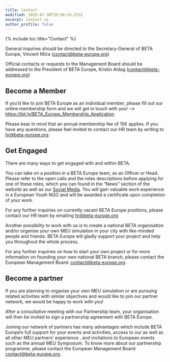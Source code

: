 ```yaml
---
title: Contact
modified: 2020-07-30T10:50:19.253Z
excerpt: Contact us
author_profile: false
---
```

{% include toc title="Contact" %}

General inquiries should be directed to the Secretary-General of BETA Europe, Vincent Miča ([contact@beta-europe.org](mailto:contact@beta-europe.org))

Official contacts or requests to the Management Board should be addressed to the President of BETA Europe, Kristin Aldag ([contact@beta-europe.org](mailto:contact@beta-europe.org))

## Become a Member

If you’d like to join BETA Europe as an individual member, please fill out our online membership form and we will get in touch with you! –> <https://bit.ly/BETA_Europe_Membership_Application> 

Please bear in mind that an annual membership fee of 15€ applies. If you have any questions, please feel invited to contact our HR team by writing to hr@beta-europe.org.

## Get Engaged

There are many ways to get engaged with and within BETA.

You can take on a position in a BETA Europe team, as an Officer or Head. Please refer to the open calls and the roles descriptions before applying for one of these roles, which you can found in the “News” section of the website as well as our [Social Media](https://www.facebook.com/BringingEuropeansTogetherAssociation/). You will gain valuable work experience in a European Youth NGO and will be awarded a certificate upon completion of your work.

For any further inquiries on currently vacant BETA Europe positions, please contact our HR team by emailing [hr@beta-europe.org](mailto:hr@beta-europe.org) 

Another possibility to work with us is to create a national BETA organisation and/or organise your own MEU simulation in your city with like-minded people and friends. BETA Europe will gladly support your project and help you throughout the whole process.

For any further inquiries on how to start your own project or for more information on founding your own national BETA branch, please contact the European Management Board: [contact@beta-europe.org](mailto:contact@beta-europe.org).

## Become a partner

If you are planning to organise your own MEU simulation or are pursuing related activities with similar objectives and would like to join our partner network, we would be happy to work with you!


After a consultative meeting with our Partnership team, your organisation will then be invited to sign a partnership agreement with BETA Europe.


Joining our network of partners has many advantages which include BETA Europe’s full support for your events and activities, access to our as well as all other MEU partners’ experience , and invitations to European events such as the annual MEU Symposium.
To know more about our partnership programme, please contact the European Management Board: contact@beta-europe.org.